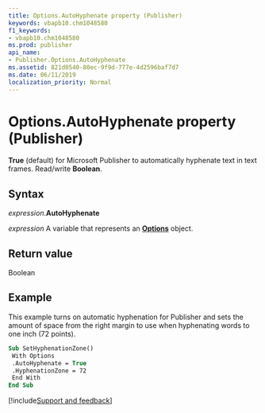 ```yaml
---
title: Options.AutoHyphenate property (Publisher)
keywords: vbapb10.chm1048580
f1_keywords:
- vbapb10.chm1048580
ms.prod: publisher
api_name:
- Publisher.Options.AutoHyphenate
ms.assetid: 821d0540-80ec-9f9d-777e-4d2596baf7d7
ms.date: 06/11/2019
localization_priority: Normal
---
```



# Options.AutoHyphenate property (Publisher)

**True** (default) for Microsoft Publisher to automatically hyphenate text in text frames. Read/write **Boolean**.


## Syntax

_expression_.**AutoHyphenate**

_expression_ A variable that represents an **[Options](Publisher.Options.md)** object.


## Return value

Boolean


## Example

This example turns on automatic hyphenation for Publisher and sets the amount of space from the right margin to use when hyphenating words to one inch (72 points).

```vb
Sub SetHyphenationZone() 
 With Options 
 .AutoHyphenate = True 
 .HyphenationZone = 72 
 End With 
End Sub
```

[!include[Support and feedback](~/includes/feedback-boilerplate.md)]